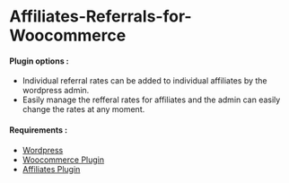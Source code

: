 # Affiliates-Referrals-for-Woocommerce

<h4>Plugin options :</h4>
<ul>
	<li>Individual referral rates can be added to individual affiliates by the wordpress admin.</li>
	<li>Easily manage the refferal rates for affiliates and the admin can easily change the rates at any moment.</li>
</ul>

<h4>Requirements :</h4>
<ul>
	<li><a href="https://wordpress.org/download/">Wordpress</a></li>
	<li><a href="https://wordpress.org/plugins/woocommerce/">Woocommerce Plugin</a></li>
	<li><a href="https://wordpress.org/plugins/affiliates/">Affiliates Plugin</a></li>
</ul>
